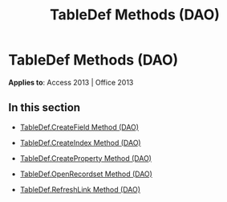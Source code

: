 ﻿---
title: TableDef Methods (DAO)
TOCTitle: Methods
ms:assetid: 16c435e7-85ce-4888-9ad9-a12a0bc37d90
ms:mtpsurl: https://msdn.microsoft.com/en-us/library/Dn123832(v=office.15)
ms:contentKeyID: 52071472
ms.date: 09/18/2015
mtps_version: v=office.15
---

# TableDef Methods (DAO)


**Applies to**: Access 2013 | Office 2013

## In this section

  - [TableDef.CreateField Method (DAO)](tabledef-createfield-method-dao.md)

  - [TableDef.CreateIndex Method (DAO)](tabledef-createindex-method-dao.md)

  - [TableDef.CreateProperty Method (DAO)](tabledef-createproperty-method-dao.md)

  - [TableDef.OpenRecordset Method (DAO)](tabledef-openrecordset-method-dao.md)

  - [TableDef.RefreshLink Method (DAO)](tabledef-refreshlink-method-dao.md)

